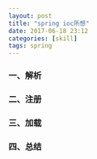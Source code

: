 ```yaml
---
layout: post
title: "spring ioc所想"
date: 2017-06-18 23:12
categories: [skill]
tags: spring
---
```


### 一、解析

### 二、注册

### 三、加载

### 四、总结

